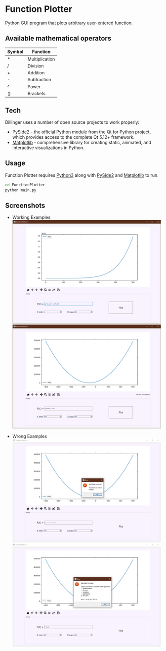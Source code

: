 # Function Plotter
Python GUI program that plots arbitrary user-entered function.

## Available mathematical operators

| Symbol | Function |
| ------ | ------ |
| * | Multiplication |
| / | Division |
| + | Addition |
| - | Subtraction |
| ^ | Power |
| () | Brackets |

## Tech

Dillinger uses a number of open source projects to work properly:

- [PySide2](https://pypi.org/project/PySide2/) - the official Python module from the Qt for Python project, which provides access to the complete Qt 5.12+ framework.
- [Matplotlib](https://matplotlib.org/) - comprehensive library for creating static, animated, and interactive visualizations in Python.

## Usage

Function Plotter requires [Python3](https://www.python.org/downloads/) along with [PySide2](https://pypi.org/project/PySide2/) and [Matplotlib](https://matplotlib.org/) to run.
```sh
cd FunctionPlotter
python main.py
```

## Screenshots

* Working Examples
![](screenshots/working1.PNG)
![](screenshots/working2.PNG)


* Wrong Examples
![](screenshots/wrong1.PNG)
![](screenshots/wrong2.PNG)
